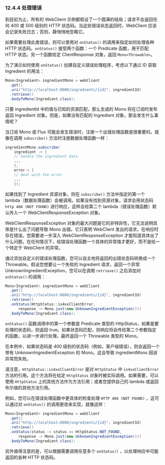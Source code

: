 ### 12.4.4 处理错误

到目前为止，所有的 WebClient 示例都假设了一个圆满的结局；请求不会返回任何 400 或 500 级别的 HTTP 状态码。当这些错误状态返回时，WebClient 应该会记录失败日志；否则，静悄悄地忽略它。

如果需要处理此类错误，则可以使用对 `onStatus()` 的调用来指定如何处理各种 HTTP 状态码。`onStatus()` 接受两个函数：一个 Predicate 函数，用于匹配 HTTP 状态。另一个函数给定 ClientResponse 对象，返回 `Mono<Throwable>`。

为了演示如何使用 `onStatus()` 创建自定义错误处理程序，考虑以下通过 ID 获取 Ingredient 的用法：

```java
Mono<Ingredient> ingredientMono = webClient
  .get()
  .uri("http://localhost:8080/ingredients/{id}", ingredientId)
  .retrieve()
  .bodyToMono(Ingredient.class);
```

只要 ingredientId 中的值与已知的资源匹配，那么生成的 Mono 将在订阅时发布返回 Ingredient 对象。但是，如果没有匹配的 Ingredient 对象，那会发生什么事情呢？

当订阅 Mono 或 Flux 可能会发生错误时，注册一个出错处理函数是很重要的。就像在调用 `subscribe()` 方法时注册数据处理函数一样：

```java
ingredientMono.subscribe(
    ingredient -> {
    // handle the ingredient data
    ...
    },
    error-> {
    // deal with the error
    ...
    });
```

如果找到了 Ingredient 资源对象，则在 `subscribe()` 方法中指定的第一个 lambda（数据处理函数）会被调用。如果没有找到资源对象，请求会用状态码 `http 404 (NOT FOUND)` 进行响应，这样会给第二个 lambda（错误处理函数）默认传入一个 WebClientResponseException 对象。

WebClientResponseException 对象的最大问题是它的非特异性，它无法说明具体是什么出了问题导致 Mono 出错。它只表明 WebClient 发出的请求，在响应时存在错误。您需要进一步深入 WebClientResponseException 才能知道具体出了什么问题。在任何情况下，给错误处理函数一个具体的异常值才更好，而不是给一个特定于 WebClient 的异常。

通过添加自定义的错误处理函数，您可以自主地将返回的出错状态码转换成一个Throwable。假设您想要让一个失败的 Ingredient 请求，返回一个异常 UnknownIngredientException，您可以在调用 `retrieve()` 之后添加对 `onStatus()` 的调用：

```java
Mono<Ingredient> ingredientMono = webClient
  .get()
  .uri("http://localhost:8080/ingredients/{id}", ingredientId)
  .retrieve()
  .onStatus(HttpStatus::is4xxClientError,
      response -> Mono.just(new UnknownIngredientException()))
  .bodyToMono(Ingredient.class);
```

`onStatus()` 函数调用中的第一个参数是 Predicate 类型的 HttpStatus，如果是要处理的状态码，则返回 true。如果状态码匹配，则响应将会传给第二个参数指定的函数，以进一步进行处理。最终返回一个 Throwable 类型的 Mono。

在本例中，如果状态码是 400 级别的状态码（例如，客户端错误），则会返回一个带有 UnknownIngredientException 的 Mono。这会导致 ingredientMono 因该异常而失败。

请注意，`HttpStatus::is4xxClientError` 是对 `HttpStatus` 中 `is4xxClientError` 方法的引用。这个方法将在给定 `HttpStatus` 对象时被实际调用。如果需要，可以使用 `HttpStatus` 上的其他方法作为方法引用；或者您提供自己的 lambda 或返回布尔值的其他方法引用。

例如，您可以在错误处理函数中更具体的检查处理 `HTTP 404 (NOT FOUND)` ，这可以通过对 `onStatus()` 的调用更改来实现，就像这样：

```java
Mono<Ingredient> ingredientMono = webClient
  .get()
  .uri("http://localhost:8080/ingredients/{id}", ingredientId)
  .retrieve()
  .onStatus(status -> status == HttpStatus.NOT_FOUND,
      response -> Mono.just(new UnknownIngredientException()))
  .bodyToMono(Ingredient.class);
```

另外值得注意的是，可以根据需要调用任意多个 `onStatus()` ，以处理响应中可能返回的各种 HTTP 状态码。

